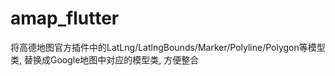 # amap_flutter

将高德地图官方插件中的LatLng/LatlngBounds/Marker/Polyline/Polygon等模型类, 替换成Google地图中对应的模型类, 方便整合